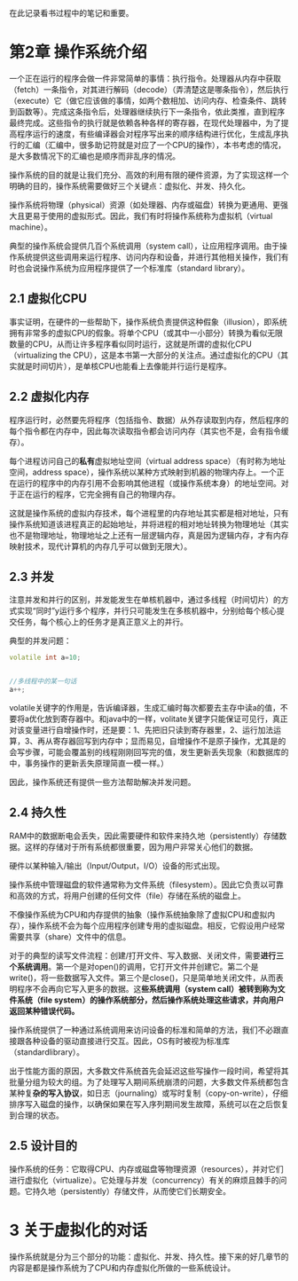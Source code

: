 在此记录看书过程中的笔记和重要。

# 第2章 操作系统介绍

一个正在运行的程序会做一件非常简单的事情：执行指令。处理器从内存中获取（fetch）一条指令，对其进行解码（decode）（弄清楚这是哪条指令），然后执行（execute）它（做它应该做的事情，如两个数相加、访问内存、检查条件、跳转到函数等）。完成这条指令后，处理器继续执行下一条指令，依此类推，直到程序最终完成。这些指令的执行就是依赖各种各样的寄存器，在现代处理器中，为了提高程序运行的速度，有些编译器会对程序写出来的顺序结构进行优化，生成乱序执行的汇编（汇编中，很多助记符就是对应了一个CPU的操作），本书考虑的情况，是大多数情况下的汇编也是顺序而非乱序的情况。


操作系统的目的就是让我们充分、高效的利用有限的硬件资源，为了实现这样一个明确的目的，操作系统需要做好三个关键点：虚拟化、并发、持久化。


操作系统将物理（physical）资源（如处理器、内存或磁盘）转换为更通用、更强大且更易于使用的虚拟形式。因此，我们有时将操作系统称为虚拟机（virtual machine）。

典型的操作系统会提供几百个系统调用（system call），让应用程序调用。由于操作系统提供这些调用来运行程序、访问内存和设备，并进行其他相关操作，我们有时也会说操作系统为应用程序提供了一个标准库（standard library）。

## 2.1 虚拟化CPU
事实证明，在硬件的一些帮助下，操作系统负责提供这种假象（illusion），即系统拥有非常多的虚拟CPU的假象。将单个CPU（或其中一小部分）转换为看似无限数量的CPU，从而让许多程序看似同时运行，这就是所谓的虚拟化CPU（virtualizing the CPU），这是本书第一大部分的关注点。通过虚拟化的CPU（其实就是时间切片），是单核CPU也能看上去像能并行运行是程序。


## 2.2 虚拟化内存

程序运行时，必然要先将程序（包括指令、数据）从外存读取到内存，然后程序的每个指令都在内存中，因此每次读取指令都会访问内存（其实也不是，会有指令缓存）。

每个进程访问自己的**私有**虚拟地址空间（virtual address space）（有时称为地址空间，address space），操作系统以某种方式映射到机器的物理内存上。一个正在运行的程序中的内存引用不会影响其他进程（或操作系统本身）的地址空间。对于正在运行的程序，它完全拥有自己的物理内存。

这就是操作系统的虚拟内存技术，每个进程里的内存地址其实都是相对地址，只有操作系统知道该进程真正的起始地址，并将进程的相对地址转换为物理地址（其实也不是物理地址，物理地址之上还有一层逻辑内存，真是因为逻辑内存，才有内存映射技术，现代计算机的内存几乎可以做到无限大）。

## 2.3 并发
注意并发和并行的区别，并发能发生在单核机器中，通过多线程（时间切片）的方式实现“同时”y运行多个程序，并行只可能发生在多核机器中，分别给每个核心提交任务，每个核心上的任务才是真正意义上的并行。

典型的并发问题：

```cpp
volatile int a=10;


//多线程中的某一句话
a++;
```

volatile关键字的作用是，告诉编译器，生成汇编时每次都要去主存中读a的值，不要将a优化放到寄存器中。和java中的一样，volitate关键字只能保证可见行，真正对该变量进行自增操作时，还是要：1、先把旧只读到寄存器里，2、运行加法运算，3、再从寄存器回写到内存中；显而易见，自增操作不是原子操作，尤其是的会写步骤，可能会覆盖别的线程刚刚回写完的值，发生更新丢失现象（和数据库的中，事务操作的更新丢失原理简直一模一样。）

因此，操作系统还有提供一些方法帮助解决并发问题。

## 2.4 持久性

RAM中的数据断电会丢失，因此需要硬件和软件来持久地（persistently）存储数据。这样的存储对于所有系统都很重要，因为用户非常关心他们的数据。

硬件以某种输入/输出（Input/Output，I/O）设备的形式出现。


操作系统中管理磁盘的软件通常称为文件系统（filesystem）。因此它负责以可靠和高效的方式，将用户创建的任何文件（file）存储在系统的磁盘上。

不像操作系统为CPU和内存提供的抽象（操作系统抽象除了虚拟CPU和虚拟内存），操作系统不会为每个应用程序创建专用的虚拟磁盘。相反，它假设用户经常需要共享（share）文件中的信息。


对于的典型的读写文件流程：创建/打开文件、写入数据、关闭文件，需要**进行三个系统调用**。第一个是对open()的调用，它打开文件并创建它。第二个是write()，将一些数据写入文件。第三个是close()，只是简单地关闭文件，从而表明程序不会再向它写入更多的数据。这**些系统调用（system call）被转到称为文件系统（file system）的操作系统部分，然后操作系统处理这些请求，并向用户返回某种错误代码。**

操作系统提供了一种通过系统调用来访问设备的标准和简单的方法，我们不必跟直接跟各种设备的驱动直接进行交互。因此，OS有时被视为标准库（standardlibrary）。

出于性能方面的原因，大多数文件系统首先会延迟这些写操作一段时间，希望将其批量分组为较大的组。为了处理写入期间系统崩溃的问题，大多数文件系统都包含某种复**杂的写入协议**，如日志（journaling）或写时复制（copy-on-write），仔细排序写入磁盘的操作，以确保如果在写入序列期间发生故障，系统可以在之后恢复到合理的状态。

## 2.5 设计目的

操作系统的任务：它取得CPU、内存或磁盘等物理资源（resources），并对它们进行虚拟化（virtualize）。它处理与并发（concurrency）有关的麻烦且棘手的问题。它持久地（persistently）存储文件，从而使它们长期安全。


# 3 关于虚拟化的对话
操作系统就是分为三个部分的功能：虚拟化、并发、持久性。接下来的好几章节的内容是都是操作系统为了CPU和内存虚拟化所做的一些系统设计。



